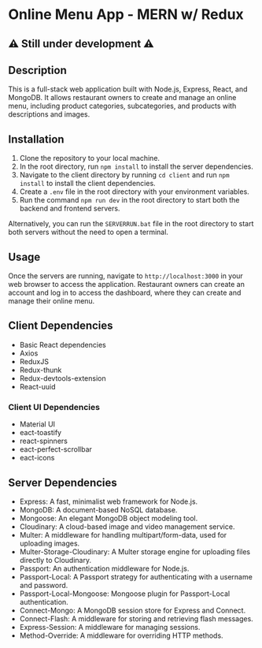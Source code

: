 # Online Menu App - MERN w/ Redux
## ⚠️ Still under development ⚠️

## Description

This is a full-stack web application built with Node.js, Express, React, and MongoDB. It allows restaurant owners to create and manage an online menu, including product categories, subcategories, and products with descriptions and images.

## Installation

1. Clone the repository to your local machine.
2. In the root directory, run `npm install` to install the server dependencies.
3. Navigate to the client directory by running `cd client` and run `npm install` to install the client dependencies.
4. Create a `.env` file in the root directory with your environment variables.
5. Run the command `npm run dev` in the root directory to start both the backend and frontend servers.

Alternatively, you can run the `SERVERRUN.bat` file in the root directory to start both servers without the need to open a terminal.

## Usage

Once the servers are running, navigate to `http://localhost:3000` in your web browser to access the application. Restaurant owners can create an account and log in to access the dashboard, where they can create and manage their online menu.

## Client Dependencies

- Basic React dependencies
- Axios
- ReduxJS
- Redux-thunk
- Redux-devtools-extension
- React-uuid

### Client UI Dependencies

- Material UI
- eact-toastify
- react-spinners
- eact-perfect-scrollbar
- eact-icons

## Server Dependencies

- Express: A fast, minimalist web framework for Node.js.
- MongoDB: A document-based NoSQL database.
- Mongoose: An elegant MongoDB object modeling tool.
- Cloudinary: A cloud-based image and video management service.
- Multer: A middleware for handling multipart/form-data, used for uploading images.
- Multer-Storage-Cloudinary: A Multer storage engine for uploading files directly to Cloudinary.
- Passport: An authentication middleware for Node.js.
- Passport-Local: A Passport strategy for authenticating with a username and password.
- Passport-Local-Mongoose: Mongoose plugin for Passport-Local authentication.
- Connect-Mongo: A MongoDB session store for Express and Connect.
- Connect-Flash: A middleware for storing and retrieving flash messages.
- Express-Session: A middleware for managing sessions.
- Method-Override: A middleware for overriding HTTP methods.
